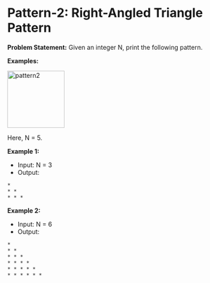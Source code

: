 # Pattern-2: Right-Angled Triangle Pattern

**Problem Statement:** Given an integer N, print the following pattern.

**Examples:**

<img width="130" alt="pattern2" src="https://github.com/user-attachments/assets/e7a68e74-9550-413d-9f87-e6037bdbba93">

Here, N = 5.

**Example 1:**
- Input: N = 3
- Output:
```
* 
* * 
* * *
```

**Example 2:**
- Input: N = 6
- Output:
```
* 
* * 
* * * 
* * * *
* * * * * 
* * * * * *
```


